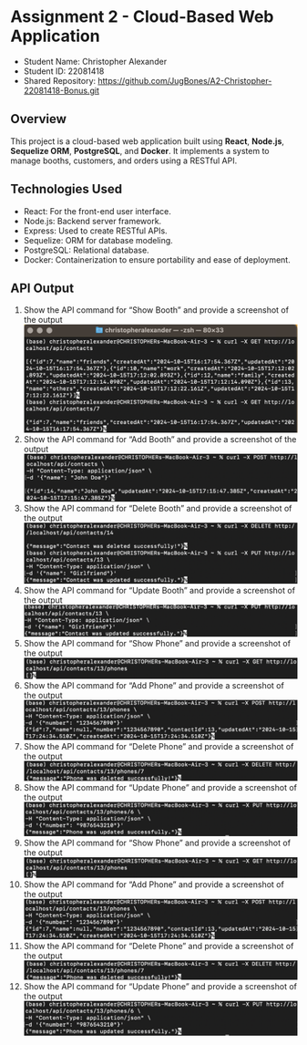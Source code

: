 # Assignment 2 - Cloud-Based Web Application
- Student Name: Christopher Alexander  
- Student ID: 22081418
- Shared Repository: https://github.com/JugBones/A2-Christopher-22081418-Bonus.git

## Overview
This project is a cloud-based web application built using **React**, **Node.js**, **Sequelize ORM**, **PostgreSQL**, and **Docker**. It implements a system to manage booths, customers, and orders using a RESTful API. 

## Technologies Used
- React: For the front-end user interface.
- Node.js: Backend server framework.
- Express: Used to create RESTful APIs.
- Sequelize: ORM for database modeling.
- PostgreSQL: Relational database.
- Docker: Containerization to ensure portability and ease of deployment.

## API Output
1. Show the API command for “Show Booth” and provide a screenshot of the output 
![alt text](https://github.com/JugBones/A2-Christopher-22081418/blob/main/TASK%202%20-%20API/API%20GET%20CONTACTS.png)
2. Show the API command for “Add Booth” and provide a screenshot of the output 
![alt text](https://github.com/JugBones/A2-Christopher-22081418/blob/main/TASK%202%20-%20API/API%20POST%20CONTACTS.png)
3. Show the API command for “Delete Booth” and provide a screenshot of the output 
![alt text](https://github.com/JugBones/A2-Christopher-22081418/blob/main/TASK%202%20-%20API/API%20DELETE%20AND%20PUT%20CONTACTS.png)
4. Show the API command for “Update Booth” and provide a screenshot of the output 
![alt text](https://github.com/JugBones/A2-Christopher-22081418/blob/main/TASK%202%20-%20API/API%20PUT%20CONTACTS.png)
5. Show the API command for “Show Phone” and provide a screenshot of the output 
![alt text](https://github.com/JugBones/A2-Christopher-22081418/blob/main/TASK%202%20-%20API/API%20GET%20PHONES.png)
6. Show the API command for “Add Phone” and provide a screenshot of the output 
![alt text](https://github.com/JugBones/A2-Christopher-22081418/blob/main/TASK%202%20-%20API/API%20POST%20PHONE.png)
7. Show the API command for “Delete Phone” and provide a screenshot of the output 
![alt text](https://github.com/JugBones/A2-Christopher-22081418/blob/main/TASK%202%20-%20API/API%20DELETE%20PHONES.png)
8. Show the API command for “Update Phone” and provide a screenshot of the output 
![alt text](https://github.com/JugBones/A2-Christopher-22081418/blob/main/TASK%202%20-%20API/API%20PUT%20PHONES.png)
9. Show the API command for “Show Phone” and provide a screenshot of the output 
![alt text](https://github.com/JugBones/A2-Christopher-22081418/blob/main/TASK%202%20-%20API/API%20GET%20PHONES.png)
10. Show the API command for “Add Phone” and provide a screenshot of the output 
![alt text](https://github.com/JugBones/A2-Christopher-22081418/blob/main/TASK%202%20-%20API/API%20POST%20PHONE.png)
11. Show the API command for “Delete Phone” and provide a screenshot of the output 
![alt text](https://github.com/JugBones/A2-Christopher-22081418/blob/main/TASK%202%20-%20API/API%20DELETE%20PHONES.png)
12. Show the API command for “Update Phone” and provide a screenshot of the output 
![alt text](https://github.com/JugBones/A2-Christopher-22081418/blob/main/TASK%202%20-%20API/API%20PUT%20PHONES.png)